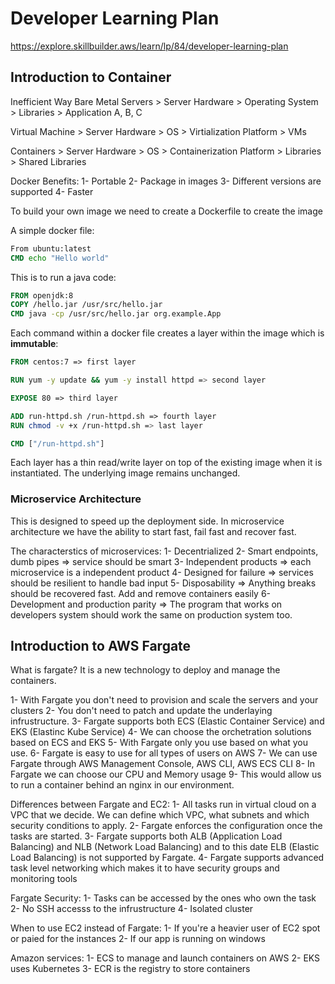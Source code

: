 # Developer Learning Plan
https://explore.skillbuilder.aws/learn/lp/84/developer-learning-plan

## Introduction to Container

Inefficient Way
Bare Metal Servers > Server Hardware > Operating System > Libraries > Application A, B, C

Virtual Machine > Server Hardware > OS > Virtialization Platform > VMs

Containers > Server Hardware > OS > Containerization Platform > Libraries > Shared Libraries

Docker Benefits:
1- Portable
2- Package in images
3- Different versions are supported
4- Faster


To build your own image we need to create a Dockerfile to create the image

A simple docker file:
``` Dockerfile
From ubuntu:latest
CMD echo "Hello world"
```

This is to run a java code:
``` Dockerfile
FROM openjdk:8
COPY /hello.jar /usr/src/hello.jar
CMD java -cp /usr/src/hello.jar org.example.App
```

Each command within a docker file creates a layer within the image which is **immutable**:

``` Dockerfile
FROM centos:7 => first layer

RUN yum -y update && yum -y install httpd => second layer

EXPOSE 80 => third layer

ADD run-httpd.sh /run-httpd.sh => fourth layer
RUN chmod -v +x /run-httpd.sh => last layer

CMD ["/run-httpd.sh"]
```

Each layer has a thin read/write layer on top of the existing image when it is instantiated. The underlying image remains unchanged.


### Microservice Architecture
This is designed to speed up the deployment side. In microservice architecture we have the ability to start fast, fail fast and recover fast.

The characterstics of microservices:
1- Decentrialized
2- Smart endpoints, dumb pipes => service should be smart
3- Independent products => each microservice is a independent product
4- Designed for failure => services should be resilient to handle bad input
5- Disposability => Anything breaks should be recovered fast. Add and remove containers easily
6- Development and production parity => The program that works on developers system should work the same on production system too.


## Introduction to AWS Fargate
What is fargate? It is a new technology to deploy and manage the containers. 

1- With Fargate you don't need to provision and scale the servers and your clusters
2- You don't need to patch and update the underlaying infrustructure.
3- Fargate supports both ECS (Elastic Container Service) and EKS (Elastinc Kube Service)
4- We can choose the orchetration solutions based on ECS and EKS
5- With Fargate only you use based on what you use.
6- Fargate is easy to use for all types of users on AWS
7- We can use Fargate through AWS Management Console, AWS CLI, AWS ECS CLI
8- In Fargate we can choose our CPU and Memory usage
9- This would allow us to run a container behind an nginx in our environment.


Differences between Fargate and EC2:
1- All tasks run in virtual cloud on a VPC that we decide. We can define which VPC, what subnets and which security conditions to apply.
2- Fargate enforces the configuration once the tasks are started.
3- Fargate supports both ALB (Application Load Balancing) and NLB (Network Load Balancing) and to this date ELB (Elastic Load Balancing) is not supported by Fargate.
4- Fargate supports advanced task level networking which makes it to have security groups and monitoring tools

Fargate Security:
1- Tasks can be accessed by the ones who own the task
2- No SSH accesss to the infrustructure
4- Isolated cluster

When to use EC2 instead of Fargate:
1- If you're a heavier user of EC2 spot or paied for the instances
2- If our app is running on windows

Amazon services:
1- ECS to manage and launch containers on AWS
2- EKS uses Kubernetes
3- ECR is the registry to store containers







